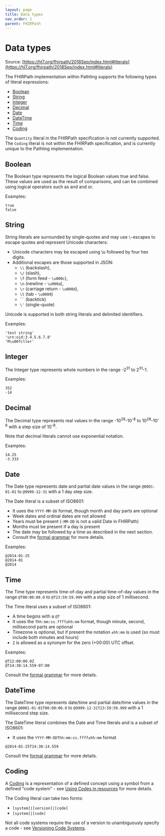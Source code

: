 ```yaml
---
layout: page
title: Data types
nav_order: 1
parent: FHIRPath
---
```


# Data types

Source:
[https://hl7.org/fhirpath/2018Sep/index.html#literals](https://hl7.org/fhirpath/2018Sep/index.html#literals)

The FHIRPath implementation within Pathling supports the following types of
literal expressions:

- [Boolean](#boolean)
- [String](#string)
- [Integer](#integer)
- [Decimal](#decimal)
- [Date](#date)
- [DateTime](#datetime)
- [Time](#time)
- [Coding](#coding)

<div class="callout warning">The <code>Quantity</code> literal in the FHIRPath specification is not currently supported.</div>

<div class="callout warning">The <code>Coding</code> literal is not within the FHIRPath specification, and is currently unique to the Pathling implementation.</div>

## Boolean

The Boolean type represents the logical Boolean values true and false. These
values are used as the result of comparisons, and can be combined using logical
operators such as and and or.

Examples:

```
true
false
```

## String

String literals are surrounded by single-quotes and may use `\`-escapes to
escape quotes and represent Unicode characters:

- Unicode characters may be escaped using \u followed by four hex digits.
- Additional escapes are those supported in JSON:
  - `\\` (backslash),
  - `\/` (slash),
  - `\f` (form feed - `\u000c`),
  - `\n` (newline - `\u000a`),
  - `\r` (carriage return - `\u000d`),
  - `\t` (tab - `\u0009`)
  - <code>\``</code> (backtick)
  - `\'` (single-quote)

Unicode is supported in both string literals and delimited identifiers.

Examples:

```
'test string'
'urn:oid:3.4.5.6.7.8'
'M\u00fcller'
```

## Integer

The Integer type represents whole numbers in the range -2<sup>31</sup> to
2<sup>31</sup>-1.

Examples:

```
352
-14
```

## Decimal

The Decimal type represents real values in the range
-10<sup>28</sup>-10<sup>-8</sup> to 10<sup>28</sup>-10<sup>-8</sup> with a step
size of 10<sup>-8</sup>.

Note that decimal literals cannot use exponential notation.

Examples:

```
14.25
-3.333
```

## Date

The Date type represents date and partial date values in the range `@0001-01-01`
to `@9999-12-31` with a 1 day step size.

The Date literal is a subset of ISO8601:

- It uses the `YYYY-MM-DD` format, though month and day parts are optional
- Week dates and ordinal dates are not allowed
- Years must be present (`-MM-DD` is not a valid Date in FHIRPath)
- Months must be present if a day is present
- The date may be followed by a time as described in the next section.
- Consult the [formal grammar](https://hl7.org/fhirpath/2018Sep/grammar.html)
  for more details.

Examples:

```
@2014-01-25
@2014-01
@2014
```

## Time

The Time type represents time-of-day and partial time-of-day values in the range
`@T00:00:00.0` to `@T23:59:59.999` with a step size of 1 millisecond.

The Time literal uses a subset of ISO8601:

- A time begins with a `@T`
- It uses the `Thh:mm:ss.ffff±hh:mm` format, though minute, second, millisecond
  parts are optional
- Timezone is optional, but if present the notation `±hh:mm` is used (so must
  include both minutes and hours)
- `Z` is allowed as a synonym for the zero (+00:00) UTC offset.

Examples:

```
@T12:00:00.0Z
@T14:30:14.559-07:00
```

Consult the [formal grammar](https://hl7.org/fhirpath/2018Sep/grammar.html) for
more details.

## DateTime

The DateTime type represents date/time and partial date/time values in the range
`@0001-01-01T00:00:00.0` to `@9999-12-31T23:59:59.999` with a 1 millisecond step
size.

The DateTime literal combines the Date and Time literals and is a subset of
ISO8601:

- It uses the `YYYY-MM-DDThh:mm:ss.ffff±hh:mm` format

```
@2014-01-25T14:30:14.559
```

Consult the [formal grammar](https://hl7.org/fhirpath/2018Sep/grammar.html) for
more details.

## Coding

A [Coding](https://www.hl7.org/fhir/datatypes.html#Coding) is a representation
of a defined concept using a symbol from a defined "code system" - see
[Using Codes in resources](https://www.hl7.org/fhir/terminologies.html) for more
details.

The Coding literal can take two forms:

- `[system]|[version]|[code]`
- `[system]|[code]`

Not all code systems require the use of a version to unambiguously specify a
code - see
[Versioning Code Systems](https://www.hl7.org/fhir/codesystem.html#versioning).
